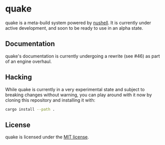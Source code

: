 # quake

quake is a meta-build system powered by [nushell](https://www.nushell.sh/). It is currently under active development, and soon to be ready to use in an alpha state.

## Documentation

quake's documentation is currently undergoing a rewrite (see #46) as part of an engine overhaul.

## Hacking

While quake is currently in a very experimental state and subject to breaking changes without warning, you can play around with it now by cloning this repository and installing it with:

``` sh
cargo install --path .
```

## License

quake is licensed under the [MIT license](./LICENSE).
